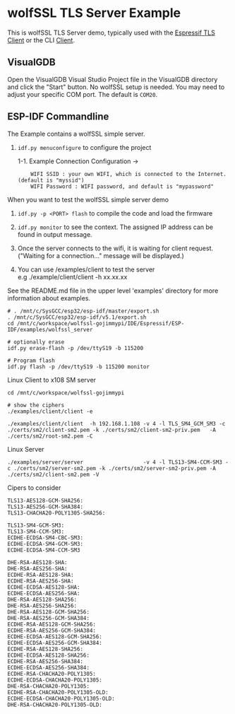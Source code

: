 # wolfSSL TLS Server Example

This is wolfSSL TLS Server demo, typically used with the [Espressif TLS Client](../wolfssl_client/README.md)
or the CLI [Client](https://github.com/wolfSSL/wolfssl/tree/master/examples/client).

## VisualGDB

Open the VisualGDB Visual Studio Project file in the VisualGDB directory and click the "Start" button.
No wolfSSL setup is needed. You may need to adjust your specific COM port. The default is `COM20`.

## ESP-IDF Commandline

The Example contains a wolfSSL simple server.

1. `idf.py menuconfigure` to configure the project

    1-1. Example Connection Configuration ->
    
           WIFI SSID : your own WIFI, which is connected to the Internet.(default is "myssid")  
           WIFI Password : WIFI password, and default is "mypassword"

When you want to test the wolfSSL simple server demo

1. `idf.py -p <PORT> flash` to compile the code and load the firmware
2. `idf.py monitor` to see the context. The assigned IP address can be found in output message.
3. Once the server connects to the wifi, it is waiting for client request.  
    ("Waiting for a connection..." message will be displayed.)
   
4. You can use <wolfssl>/examples/client to test the server  
    e.g ./example/client/client -h xx.xx.xx

See the README.md file in the upper level 'examples' directory for more information about examples.


```
# . /mnt/c/SysGCC/esp32/esp-idf/master/export.sh
. /mnt/c/SysGCC/esp32/esp-idf/v5.1/export.sh
cd /mnt/c/workspace/wolfssl-gojimmypi/IDE/Espressif/ESP-IDF/examples/wolfssl_server

# optionally erase
idf.py erase-flash -p /dev/ttyS19 -b 115200

# Program flash
idf.py flash -p /dev/ttyS19 -b 115200 monitor
```


Linux Client to x108 SM server

```
cd /mnt/c/workspace/wolfssl-gojimmypi

# show the ciphers
./examples/client/client -e

./examples/client/client  -h 192.168.1.108 -v 4 -l TLS_SM4_GCM_SM3 -c ./certs/sm2/client-sm2.pem -k ./certs/sm2/client-sm2-priv.pem   -A ./certs/sm2/root-sm2.pem -C
```


Linux Server

```
./examples/server/server                   -v 4 -l TLS13-SM4-CCM-SM3 -c ./certs/sm2/server-sm2.pem -k ./certs/sm2/server-sm2-priv.pem -A ./certs/sm2/client-sm2.pem -V
```


Cipers to consider

```
TLS13-AES128-GCM-SHA256:
TLS13-AES256-GCM-SHA384:
TLS13-CHACHA20-POLY1305-SHA256:

TLS13-SM4-GCM-SM3:
TLS13-SM4-CCM-SM3:
ECDHE-ECDSA-SM4-CBC-SM3:
ECDHE-ECDSA-SM4-GCM-SM3:
ECDHE-ECDSA-SM4-CCM-SM3

DHE-RSA-AES128-SHA:
DHE-RSA-AES256-SHA:
ECDHE-RSA-AES128-SHA:
ECDHE-RSA-AES256-SHA:
ECDHE-ECDSA-AES128-SHA:
ECDHE-ECDSA-AES256-SHA:
DHE-RSA-AES128-SHA256:
DHE-RSA-AES256-SHA256:
DHE-RSA-AES128-GCM-SHA256:
DHE-RSA-AES256-GCM-SHA384:
ECDHE-RSA-AES128-GCM-SHA256:
ECDHE-RSA-AES256-GCM-SHA384:
ECDHE-ECDSA-AES128-GCM-SHA256:
ECDHE-ECDSA-AES256-GCM-SHA384:
ECDHE-RSA-AES128-SHA256:
ECDHE-ECDSA-AES128-SHA256:
ECDHE-RSA-AES256-SHA384:
ECDHE-ECDSA-AES256-SHA384:
ECDHE-RSA-CHACHA20-POLY1305:
ECDHE-ECDSA-CHACHA20-POLY1305:
DHE-RSA-CHACHA20-POLY1305:
ECDHE-RSA-CHACHA20-POLY1305-OLD:
ECDHE-ECDSA-CHACHA20-POLY1305-OLD:
DHE-RSA-CHACHA20-POLY1305-OLD:
```

